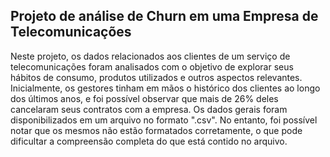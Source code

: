 ## Projeto de análise de Churn em uma Empresa de Telecomunicações 

Neste projeto, os dados relacionados aos clientes de um serviço de telecomunicações foram analisados com o objetivo de explorar seus hábitos de consumo, produtos utilizados e outros aspectos relevantes. Inicialmente, os gestores tinham em mãos o histórico dos clientes ao longo dos últimos anos, e foi possível observar que mais de 26% deles cancelaram seus contratos com a empresa.
Os dados gerais foram disponibilizados em um arquivo no formato ".csv". No entanto, foi possível notar que os mesmos não estão formatados corretamente, o que pode dificultar a compreensão completa do que está contido no arquivo. 
